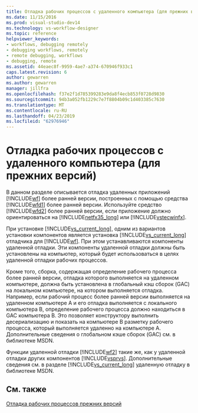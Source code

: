 ```yaml
---
title: Отладка рабочих процессов с удаленного компьютера (для прежних версий) | Документация Майкрософт
ms.date: 11/15/2016
ms.prod: visual-studio-dev14
ms.technology: vs-workflow-designer
ms.topic: reference
helpviewer_keywords:
- workflows, debugging remotely
- debugging workflows, remotely
- remote debugging, workflows
- debugging, remote
ms.assetid: 44eaec8f-9959-4ae7-a374-670946f933c1
caps.latest.revision: 6
author: gewarren
ms.author: gewarren
manager: jillfra
ms.openlocfilehash: f37e2f1d785399283e9da8f4ecb853f0728d9830
ms.sourcegitcommit: 94b3a052fb1229c7e7f8804b09c1d403385c7630
ms.translationtype: MT
ms.contentlocale: ru-RU
ms.lasthandoff: 04/23/2019
ms.locfileid: "62976946"
---
```

# <a name="debugging-workflows-from-a-remote-computer-legacy"></a>Отладка рабочих процессов с удаленного компьютера (для прежних версий)
В данном разделе описывается отладка удаленных приложений [!INCLUDE[wf](../includes/wf-md.md)] более ранней версии, построенных с помощью средства [!INCLUDE[wfd1](../includes/wfd1-md.md)] более ранней версии. Используйте средство [!INCLUDE[wfd2](../includes/wfd2-md.md)] более ранней версии, если приложение должно ориентироваться на [!INCLUDE[netfx35_long](../includes/netfx35-long-md.md)] или [!INCLUDE[vstecwinfx](../includes/vstecwinfx-md.md)].  
  
 При установке [!INCLUDE[vs_current_long](../includes/vs-current-long-md.md)], одним из вариантов установки компонентов является установка [!INCLUDE[vs_current_long](../includes/vs-current-long-md.md)] отладчика для [!INCLUDE[wf](../includes/wf-md.md)]. При этом устанавливаются компоненты удаленной отладки. Эти компоненты удаленной отладки должны быть установлены на компьютер, который будет использоваться в целях удаленной отладки рабочих процессов.  
  
 Кроме того, сборка, содержащая определение рабочего процесса более ранней версии, отладка которого выполняется на удаленном компьютере, должна быть установлена в глобальный кэш сборок (GAC) на локальном компьютере, на котором выполняется отладка. Например, если рабочий процесс более ранней версии выполняется на удаленном компьютере А и его отладка выполняется с локального компьютера В, определение рабочего процесса должно находиться в GAC компьютера В. Это позволяет конструктору выполнить десериализацию и показать на компьютере В разметку рабочего процесса, который выполняется удаленно на компьютере А. Дополнительные сведения о глобальном кэше сборок (GAC) см. в библиотеке MSDN.  
  
 Функции удаленной отладки [!INCLUDE[wf2](../includes/wf2-md.md)] такие же, как у удаленной отладки других компонентов [!INCLUDE[vsprvs](../includes/vsprvs-md.md)]. Дополнительные сведения см. в разделе [!INCLUDE[vs_current_long](../includes/vs-current-long-md.md)] удаленную отладку в библиотеке MSDN.  
  
## <a name="see-also"></a>См. также  
 [Отладка рабочих процессов прежних версий](../workflow-designer/debugging-legacy-workflows.md)